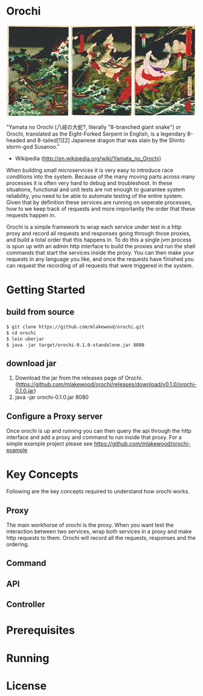 # Orochi
<img src="https://raw.githubusercontent.com/mlakewood/orochi/master/YamataNoOrochi.jpg"
title="Yamata No Orochi"/>

"Yamata no Orochi (八岐の大蛇?, literally "8-branched giant snake") or Orochi, translated as the Eight-Forked Serpent in English, is a legendary 8-headed and 8-tailed[1][2] Japanese dragon that was slain by the Shinto storm-god Susanoo."
 - Wikipedia (http://en.wikipedia.org/wiki/Yamata_no_Orochi)

When building small microservices it is very easy to introduce race conditions into the system. Because of the many moving parts across many processes it is often very hard to debug and troubleshoot. In these situations, functional and unit tests are not enough to guarantee system reliability, you need to be able to automate testing of the entire system. Given that by definition these services are running on seperate processes, how to we keep track of requests and more importantly the order that these requests happen in.

Orochi is a simple framework to wrap each service under test in a http proxy and record all requests and responses going through those proxies, and build a total order that this happens in. To do this a single jvm process is spun up with an admin http interface to build the proxies and run the shell commands that start the services inside the proxy. You can then make your requests in any language you like, and once the requests have finished you can request the recording of all requests that were triggered in the system.

# Getting Started

## build from source

```
$ git clone https://github.com/mlakewood/orochi.git
$ cd orochi
$ lein uberjar
$ java -jar target/orochi-0.1.0-standalone.jar 8080
```

## download jar

1. Download the jar from the releases page of Orochi. (https://github.com/mlakewood/orochi/releases/download/v0.1.0/orochi-0.1.0.jar)
2. java -jar orochi-0.1.0.jar 8080

## Configure a Proxy server

Once orochi is up and running you can then query the api through the http interface and add a proxy and command to run inside that proxy. For a simple example project please see https://github.com/mlakewood/orochi-example




# Key Concepts
Following are the key concepts required to understand how orochi works.

## Proxy
The main workhorse of orochi is the proxy. When you want test the interaction between two services, wrap both services in a proxy and make http requests to them. Orochi will record all the requests, responses and the ordering. 

## Command

## API

## Controller


# Prerequisites

# Running


# License

